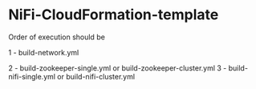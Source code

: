 # NiFi-CloudFormation-template


Order of execution should be 

1 - build-network.yml


2 - build-zookeeper-single.yml or build-zookeeper-cluster.yml
3 - build-nifi-single.yml or build-nifi-cluster.yml
